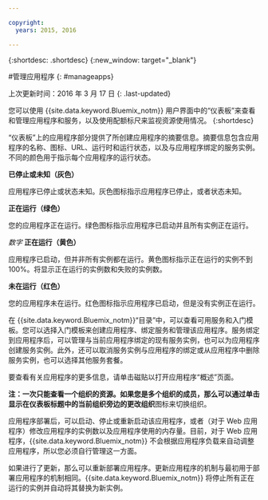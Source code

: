 ```yaml
---

copyright:
  years: 2015, 2016

---
```



{:shortdesc: .shortdesc}
{:new_window: target="_blank"}

#管理应用程序
{: #manageapps}

上次更新时间：2016 年 3 月 17 日
{: .last-updated}

您可以使用 {{site.data.keyword.Bluemix_notm}} 用户界面中的“仪表板”来查看和管理应用程序和服务，以及使用配额标尺来监视资源使用情况。
{:shortdesc}

“仪表板”上的应用程序部分提供了所创建应用程序的摘要信息。摘要信息包含应用程序的名称、图标、URL、运行时和运行状态，以及与应用程序绑定的服务实例。不同的颜色用于指示每个应用程序的运行状态。

**已停止或未知（灰色）**

  应用程序已停止或状态未知。灰色图标指示应用程序已停止，或者状态未知。

**正在运行（绿色）**

  您的应用程序正在运行。绿色图标指示应用程序已启动并且所有实例正在运行。

*数字* **正在运行（黄色）**

  应用程序已启动，但并非所有实例都在运行。黄色图标指示正在运行的实例不到 100%。将显示正在运行的实例数和失败的实例数。

**未在运行（红色）**

  您的应用程序未在运行。红色图标指示应用程序已启动，但是没有实例正在运行。

在 {{site.data.keyword.Bluemix_notm}}“目录”中，可以查看可用服务和入门模板。您可以选择入门模板来创建应用程序、绑定服务和管理该应用程序。服务绑定到应用程序后，可以管理与当前应用程序绑定的现有服务实例，也可以为应用程序创建服务实例。此外，还可以取消服务实例与应用程序的绑定或从应用程序中删除服务实例，也可以选择其他服务套餐。

要查看有关应用程序的更多信息，请单击磁贴以打开应用程序“概述”页面。

**注：**一次只能查看一个组织的资源。如果您是多个组织的成员，那么可以通过单击显示在仪表板标题中的当前组织旁边的**更改组织**图标来切换组织。

应用程序部署后，可以启动、停止或重新启动该应用程序，或者（对于 Web 应用程序）修改应用程序的实例数以及应用程序使用的内存量。目前，对于 Web 应用程序，{{site.data.keyword.Bluemix_notm}} 不会根据应用程序负载来自动调整应用程序，所以您必须自行管理这一方面。

如果进行了更新，那么可以重新部署应用程序。更新应用程序的机制与最初用于部署应用程序的机制相同。{{site.data.keyword.Bluemix_notm}} 将停止所有正在运行的实例并自动将其替换为新实例。
